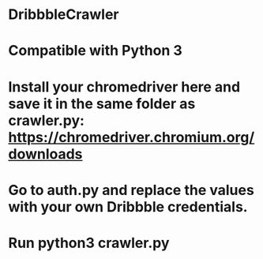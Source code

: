 # DribbbleCrawler

# Compatible with Python 3
# Install your chromedriver here and save it in the same folder as crawler.py: https://chromedriver.chromium.org/downloads
# Go to auth.py and replace the values with your own Dribbble credentials. 
# Run python3 crawler.py

